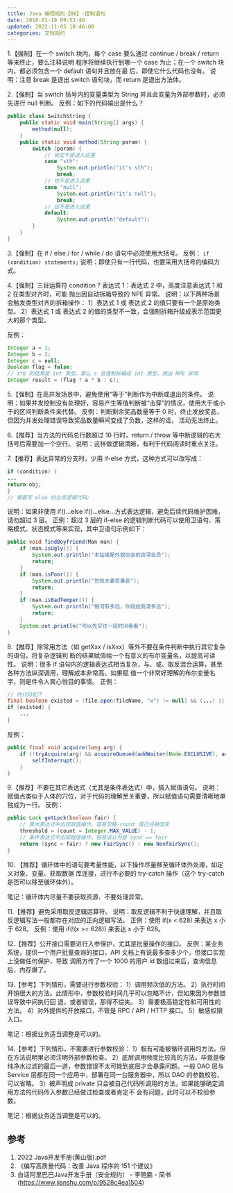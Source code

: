 ```yaml
---
title: Java 编程规约【08】-控制语句
date: 2018-01-19 09:53:46
updated: 2022-11-05 10:46:00
categories: 文档规约
---
```


1.【强制】在一个 switch 块内，每个 case 要么通过 continue / break / return 等来终止，要么注释说明
程序将继续执行到哪一个 case 为止；在一个 switch 块内，都必须包含一个 default 语句并且放在最
后，即使它什么代码也没有。
说明：注意 break 是退出 switch 语句块，而 return 是退出方法体。

2.【强制】当 switch 括号内的变量类型为 String 并且此变量为外部参数时，必须先进行 null 判断。
反例：如下的代码输出是什么？

```java
public class SwitchString {
    public static void main(String[] args) {
        method(null);
    }
    public static void method(String param) {
        switch (param) {
            // 肯定不是进入这里
            case "sth":
                System.out.println("it's sth");
                break;
            // 也不是进入这里
            case "null":
                System.out.println("it's null");
                break;
            // 也不是进入这里
            default:
                System.out.println("default");
        }
    }
}
```

3.【强制】在 if / else / for / while / do 语句中必须使用大括号。
反例： `if (condition) statements;`
说明：即使只有一行代码，也要采用大括号的编码方式。

4.【强制】三目运算符 condition ? 表达式 1：表达式 2 中，高度注意表达式 1 和 2 在类型对齐时，可能
抛出因自动拆箱导致的 NPE 异常。
说明：以下两种场景会触发类型对齐的拆箱操作：
1）表达式 1 或 表达式 2 的值只要有一个是原始类型。
2）表达式 1 或 表达式 2 的值的类型不一致，会强制拆箱升级成表示范围更大的那个类型。

反例：

```java
Integer a = 1;
Integer b = 2;
Integer c = null;
Boolean flag = false;
// a*b 的结果是 int 类型，那么 c 会强制拆箱成 int 类型，抛出 NPE 异常
Integer result = (flag ? a * b : c);
```

5.【强制】在高并发场景中，避免使用“等于”判断作为中断或退出的条件。
说明：如果并发控制没有处理好，容易产生等值判断被“击穿”的情况，使用大于或小于的区间判断条件来代替。
反例：判断剩余奖品数量等于 0 时，终止发放奖品，但因为并发处理错误导致奖品数量瞬间变成了负数，这样的话，
活动无法终止。

6.【推荐】当方法的代码总行数超过 10 行时，return / throw 等中断逻辑的右大括号后需要加一个空行。
说明：这样做逻辑清晰，有利于代码阅读时重点关注。

7.【推荐】表达异常的分支时，少用 if-else 方式，这种方式可以改写成：

```java
if (condition) {
...
return obj;
}
// 接着写 else 的业务逻辑代码;
```

说明：如果非使用 if()...else if()...else...方式表达逻辑，避免后续代码维护困难，请勿超过 3 层。
正例：超过 3 层的 if-else 的逻辑判断代码可以使用卫语句、策略模式、状态模式等来实现，其中卫语句示例如下：

```java
public void findBoyfriend(Man man) {
    if (man.isUgly()) {
        System.out.println("本姑娘是外貌协会的资深会员");
        return;
    }
    if (man.isPoor()) {
        System.out.println("贫贱夫妻百事哀");
        return;
    }
    if (man.isBadTemper()) {
        System.out.println("银河有多远，你就给我滚多远");
        return;
    }
    System.out.println("可以先交往一段时间看看");
}
```

8.【推荐】除常用方法（如 getXxx / isXxx）等外不要在条件判断中执行其它复杂的语句，将复杂逻辑判
断的结果赋值给一个有意义的布尔变量名，以提高可读性。
说明：很多 if 语句内的逻辑表达式相当复杂，与、或、取反混合运算，甚至各种方法纵深调用，理解成本非常高。如果赋
值一个非常好理解的布尔变量名字，则是件令人爽心悦目的事情。
正例：

```java
// 伪代码如下
final boolean existed = (file.open(fileName, "w") != null) && (...) || (...);
if (existed) {
    ...
}
```

反例：

```java
public final void acquire(long arg) {
    if (!tryAcquire(arg) && acquireQueued(addWaiter(Node.EXCLUSIVE), arg)) {
        selfInterrupt();
    }
}
```

9.【推荐】不要在其它表达式（尤其是条件表达式）中，插入赋值语句。
说明：赋值点类似于人体的穴位，对于代码的理解至关重要，所以赋值语句需要清晰地单独成为一行。
反例：

```java
public Lock getLock(boolean fair) {
    // 算术表达式中出现赋值操作，容易忽略 count 值已经被改变
    threshold = (count = Integer.MAX_VALUE) - 1;
    // 条件表达式中出现赋值操作，容易误认为是 sync == fair
    return (sync = fair) ? new FairSync() : new NonfairSync();
}
```

10\. 【推荐】循环体中的语句要考量性能，以下操作尽量移至循环体外处理，如定义对象、变量、获取数据
库连接，进行不必要的 try-catch 操作（这个 try-catch 是否可以移至循环体外）。

笔记：循环体内尽量不要获取资源、不要处理异常。

11.【推荐】避免采用取反逻辑运算符。
说明：取反逻辑不利于快速理解，并且取反逻辑写法一般都存在对应的正向逻辑写法。
正例：使用 if(x < 628) 来表达 x 小于 628。
反例：使用 if(!(x >= 628)) 来表达 x 小于 628。

12.【推荐】公开接口需要进行入参保护，尤其是批量操作的接口。
反例：某业务系统，提供一个用户批量查询的接口，API 文档上有说最多查多少个，但接口实现上没做任何保护，导致
调用方传了一个 1000 的用户 id 数组过来后，查询信息后，内存爆了。

13.【参考】下列情形，需要进行参数校验：
1）调用频次低的方法。
2）执行时间开销很大的方法。此情形中，参数校验时间几乎可以忽略不计，但如果因为参数错误导致中间执行回
退，或者错误，那得不偿失。
3）需要极高稳定性和可用性的方法。
4）对外提供的开放接口，不管是 RPC / API / HTTP 接口。
5）敏感权限入口。

笔记：根据业务适当调整是可以的。

14.【参考】下列情形，不需要进行参数校验：
1）极有可能被循环调用的方法。但在方法说明里必须注明外部参数检查。
2）底层调用频度比较高的方法。毕竟是像纯净水过滤的最后一道，参数错误不太可能到底层才会暴露问题。一般 DAO
层与 Service 层都在同一个应用中，部署在同一台服务器中，所以 DAO 的参数校验，可以省略。
3）被声明成 private 只会被自己代码所调用的方法，如果能够确定调用方法的代码传入参数已经做过检查或者肯定不
会有问题，此时可以不校验参数。

笔记：根据业务适当调整是可以的。

## 参考

1. 2022 Java开发手册(黄山版).pdf
2. 《编写高质量代码：改善 Java 程序的 151 个建议》
3. 白话阿里巴巴Java开发手册（安全规约） - 李艳鹏 - 简书(<https://www.jianshu.com/p/9528c4ea1504>)
